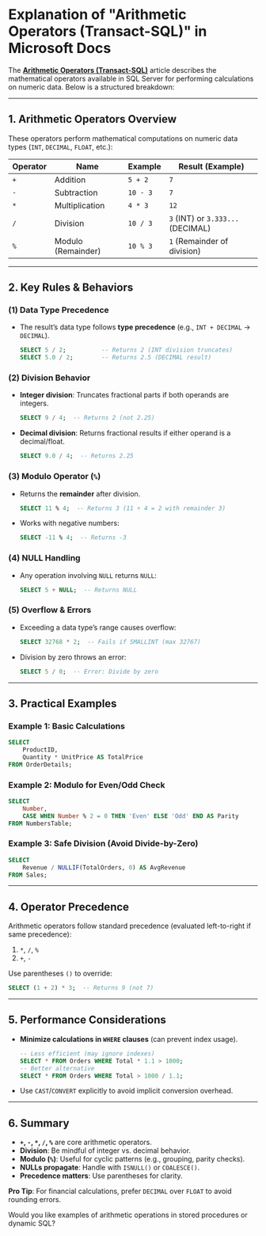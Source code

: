 # **Explanation of "Arithmetic Operators (Transact-SQL)" in Microsoft Docs**

The **[Arithmetic Operators (Transact-SQL)](https://learn.microsoft.com/en-us/sql/t-sql/language-elements/arithmetic-operators-transact-sql?view=sql-server-ver16)** article describes the mathematical operators available in SQL Server for performing calculations on numeric data. Below is a structured breakdown:

---

## **1. Arithmetic Operators Overview**
These operators perform mathematical computations on numeric data types (`INT`, `DECIMAL`, `FLOAT`, etc.):

| Operator | Name          | Example       | Result (Example) |
|----------|---------------|---------------|------------------|
| `+`      | Addition      | `5 + 2`       | `7`              |
| `-`      | Subtraction   | `10 - 3`      | `7`              |
| `*`      | Multiplication| `4 * 3`       | `12`             |
| `/`      | Division      | `10 / 3`      | `3` (INT) or `3.333...` (DECIMAL) |
| `%`      | Modulo (Remainder) | `10 % 3` | `1` (Remainder of division) |

---

## **2. Key Rules & Behaviors**
### **(1) Data Type Precedence**
- The result’s data type follows **type precedence** (e.g., `INT + DECIMAL` → `DECIMAL`).
  ```sql
  SELECT 5 / 2;          -- Returns 2 (INT division truncates)
  SELECT 5.0 / 2;        -- Returns 2.5 (DECIMAL result)
  ```

### **(2) Division Behavior**
- **Integer division**: Truncates fractional parts if both operands are integers.
  ```sql
  SELECT 9 / 4;  -- Returns 2 (not 2.25)
  ```
- **Decimal division**: Returns fractional results if either operand is a decimal/float.
  ```sql
  SELECT 9.0 / 4;  -- Returns 2.25
  ```

### **(3) Modulo Operator (`%`)**
- Returns the **remainder** after division.
  ```sql
  SELECT 11 % 4;  -- Returns 3 (11 ÷ 4 = 2 with remainder 3)
  ```
- Works with negative numbers:
  ```sql
  SELECT -11 % 4;  -- Returns -3
  ```

### **(4) NULL Handling**
- Any operation involving `NULL` returns `NULL`:
  ```sql
  SELECT 5 + NULL;  -- Returns NULL
  ```

### **(5) Overflow & Errors**
- Exceeding a data type’s range causes overflow:
  ```sql
  SELECT 32768 * 2;  -- Fails if SMALLINT (max 32767)
  ```
- Division by zero throws an error:
  ```sql
  SELECT 5 / 0;  -- Error: Divide by zero
  ```

---

## **3. Practical Examples**
### **Example 1: Basic Calculations**
```sql
SELECT 
    ProductID,
    Quantity * UnitPrice AS TotalPrice
FROM OrderDetails;
```

### **Example 2: Modulo for Even/Odd Check**
```sql
SELECT 
    Number,
    CASE WHEN Number % 2 = 0 THEN 'Even' ELSE 'Odd' END AS Parity
FROM NumbersTable;
```

### **Example 3: Safe Division (Avoid Divide-by-Zero)**
```sql
SELECT 
    Revenue / NULLIF(TotalOrders, 0) AS AvgRevenue 
FROM Sales;
```

---

## **4. Operator Precedence**
Arithmetic operators follow standard precedence (evaluated left-to-right if same precedence):
1. `*`, `/`, `%`  
2. `+`, `-`  

Use parentheses `()` to override:
```sql
SELECT (1 + 2) * 3;  -- Returns 9 (not 7)
```

---

## **5. Performance Considerations**
- **Minimize calculations in `WHERE` clauses** (can prevent index usage).
  ```sql
  -- Less efficient (may ignore indexes)
  SELECT * FROM Orders WHERE Total * 1.1 > 1000;
  -- Better alternative
  SELECT * FROM Orders WHERE Total > 1000 / 1.1;
  ```
- Use `CAST`/`CONVERT` explicitly to avoid implicit conversion overhead.

---

## **6. Summary**
- **`+`, `-`, `*`, `/`, `%`** are core arithmetic operators.
- **Division**: Be mindful of integer vs. decimal behavior.
- **Modulo (`%`)**: Useful for cyclic patterns (e.g., grouping, parity checks).
- **NULLs propagate**: Handle with `ISNULL()` or `COALESCE()`.
- **Precedence matters**: Use parentheses for clarity.

**Pro Tip**: For financial calculations, prefer `DECIMAL` over `FLOAT` to avoid rounding errors.  

Would you like examples of arithmetic operations in stored procedures or dynamic SQL?